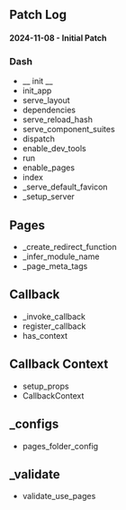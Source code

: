 ## Patch Log 

#### 2024-11-08 - Initial Patch

### Dash
- __ init __
- init_app
- serve_layout
- dependencies
- serve_reload_hash
- serve_component_suites
- dispatch
- enable_dev_tools
- run 
- enable_pages
- index
- _serve_default_favicon
- _setup_server

## Pages
- _create_redirect_function
- _infer_module_name 
- _page_meta_tags

## Callback
- _invoke_callback
- register_callback
- has_context

## Callback Context
- setup_props
- CallbackContext

## _configs
- pages_folder_config

## _validate
- validate_use_pages
